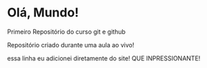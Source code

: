 # Olá, Mundo!
Primeiro Repositório do curso git e github

Repositório criado durante uma aula ao vivo!

essa linha eu adicionei diretamente do site! QUE INPRESSIONANTE!
